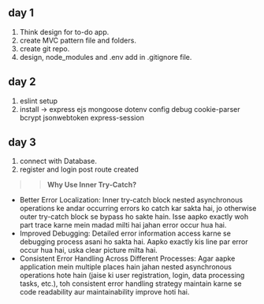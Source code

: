## day 1
1. Think design for to-do app.
2. create MVC pattern file and folders.
3. create git repo.
4. design, node_modules and .env add in .gitignore file.

## day 2
1. eslint setup
2. install -> express ejs mongoose dotenv config debug cookie-parser bcrypt jsonwebtoken express-session

## day 3
1. connect with Database.
2. register and login post route created
  > > **Why Use Inner Try-Catch?**
  - Better Error Localization: Inner try-catch block nested asynchronous operations ke andar occurring errors ko catch kar sakta hai, jo otherwise outer try-catch block se bypass ho sakte hain. Isse aapko exactly woh part trace karne mein madad milti hai jahan error occur hua hai.
  - Improved Debugging: Detailed error information access karne se debugging process asani ho sakta hai. Aapko exactly kis line par error occur hua hai, uska clear picture milta hai.
  - Consistent Error Handling Across Different Processes: Agar aapke application mein multiple places hain jahan nested asynchronous operations hote hain (jaise ki user registration, login, data processing tasks, etc.), toh consistent error handling strategy maintain karne se code readability aur maintainability improve hoti hai.